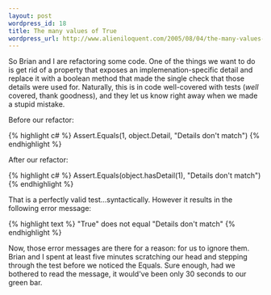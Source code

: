 ```yaml
---
layout: post
wordpress_id: 18
title: The many values of True
wordpress_url: http://www.alieniloquent.com/2005/08/04/the-many-values-of-true/
---
```

So Brian and I are refactoring some code. One of the things we want to do is
get rid of a property that exposes an implemenation-specific detail and
replace it with a boolean method that made the single check that those details
were used for. Naturally, this is in code well-covered with tests (_well_
covered, thank goodness), and they let us know right away when we made a
stupid mistake.

Before our refactor:

{% highlight c# %}
Assert.Equals(1, object.Detail, "Details don't match")
{% endhighlight %}

After our refactor:

{% highlight c# %}
Assert.Equals(object.hasDetail(1), "Details don't match")
{% endhighlight %}

That is a perfectly valid test...syntactically. However it results in the
following error message:

{% highlight text %}
"True" does not equal "Details don't match"
{% endhighlight %}

Now, those error messages are there for a reason: for us to ignore them. Brian
and I spent at least five minutes scratching our head and stepping through the
test before we noticed the Equals. Sure enough, had we bothered to read the
message, it would've been only 30 seconds to our green bar.

